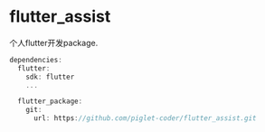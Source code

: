 # flutter_assist

个人flutter开发package.

```javascript
dependencies:
  flutter:
    sdk: flutter
    ...

  flutter_package:
    git:
      url: https://github.com/piglet-coder/flutter_assist.git
```
